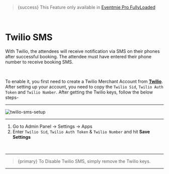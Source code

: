
>{success} This Feature only available in [Eventmie Pro FullyLoaded](https://classiebit.com/eventmie-pro-fullyloaded)

<br>

# Twilio SMS

With Twilio, the attendees will receive notification via SMS on their phones after successful booking. The attendee must have entered their phone number to receive booking SMS.

<br>

To enable it, you first need to create a Twilio Merchant Account from **[Twilio](https://www.twilio.com/)**. After setting up your account, you need to copy the `Twilio Sid`, `Twilio Auth Token` and `Twilio Number`.
 After getting the Twilio keys, follow the below steps-

---

![twilio-sms-setup](/images/fullyloaded/twilio-sms-setup.webp "twilio-sms-setup")

---


1. Go to Admin Panel -> Settings -> Apps
2. Enter `Twilio Sid`, `Twilio Auth Token` & `Twilio Number` and hit **Save Settings**

<br>

---

>{primary} To Disable Twilio SMS, simply remove the Twilio keys.

---